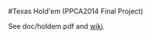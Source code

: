 #Texas Hold'em (PPCA2014 Final Project)

See doc/holdem.pdf and [wiki](http://acm.sjtu.edu.cn/wiki/PPCA_2014#.E5.A4.A7.E4.BD.9C.E4.B8.9A).
